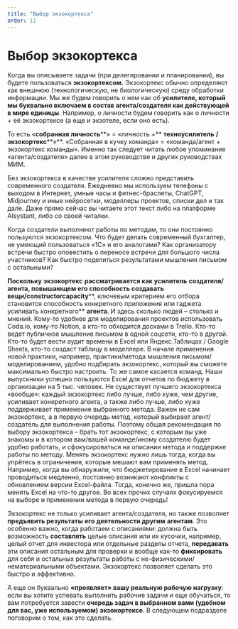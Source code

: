 ```yaml
---
title: "Выбор экзокортекса"
order: 11
---
```


# Выбор экзокортекса

Когда вы описываете задачи (при делегировании и планировании), вы будете пользоваться **экзокортекс****ом****.** Экзокортекс обычно определяют как внешнюю (технологическую, не биологическую) среду обработки информации. Мы же будем говорить о нем как об **усилителе, который мы буквально включаем в состав агента/создателя как действующей в мире единицы**. Например, о личности будем говорить как о личности + её экзокортексе (а еще и экзотеле, если оно есть).

То есть «**собранная личность****» = «личность +** **техноусилитель** **/** **экзокортекс****»**. «Собранная в кучку команда» = «команда/агент + экзокортекс команды». Именно так следует читать любое упоминание «агента/создателя» далее в этом руководстве и других руководствах МИМ.

Без экзокортекса в качестве усилителя сложно представить современного создателя. Ежедневно мы используем телефоны с выходом в Интернет, умные часы и фитнес-браслеты, ChatGPT, Midjourney и иные нейросетки, моделлеры проектов, списки дел и так дале. Даже прямо сейчас вы читаете этот текст либо на платформе AIsystant, либо со своей читалки.

Когда создатели выполняют работы по методам, то они постоянно пользуются экзокортексом. Что будет делать современный бухгалтер, не умеющий пользоваться «1С» и его аналогами? Как организатору встречи быстро оповестить о переносе встречи для большого числа участников? Как быстро поделиться результатами мышления письмом с остальными?

**Поскольку** **экзокортекс** **рассматривается как усилитель** **создателя/агента, повышающем его способность создавать вещи/****constructor****capacity****, ключевым критерием его отбора становится способность конкретного приложения или гаджета усиливать конкретного** **агента**. И здесь сколько людей – столько и мнений. Кому-то удобнее для моделирования проектов использовать Coda.io, кому-то Notion, а кто-то обходится досками в Trello. Кто-то ведет публичное мышление письмом в одной соцсети, кто-то в другой. Кто-то будет вести аудит времени в Excel или Яндекс.Таблицах / Google Sheets, кто-то создаст таблицу в моделлере. В начале применения новой практики, например, практики/метода мышления письмом/моделированием, удобно подбирать экзокортекс, который вы сможете максимально быстро настроить. То же самое касается команд. Наши выпускники успешно пользуются Excel для отчетов по бюджету в организации на 5 тыс. человек. Не существует лучшего экзокортекса «вообще»: каждый экзокортекс либо лучше, либо хуже, чем другие, усиливает конкретного агента, а также либо лучше, либо хуже поддерживает применение выбранного метода. Важен не сам экзокортекс, а в первую очередь метод, который выбирает агент/создатель для выполнения работы. Поэтому общая рекомендация по выбору экзокортекса – брать тот экзокортекс, с которым вы уже знакомы и в котором вам/вашей команде/иному создателю будет удобно работать, и сфокусироваться на описании метода и поддержке работы по методу. Менять экзокортекс нужно лишь тогда, когда вы упрётесь в ограничения, которые мешают вам применять метод. Например, когда вы обнаружили, что бюджетирование в Excel начинает проводиться медленно, постоянно возникают конфликты с обновлением версии Excel-файла. Тогда, конечно же, пришла пора менять Excel на что-то другое. Во всех прочих случаях фокусируемся на выборе и применении метода в первую очередь!

Экзокортекс не только усиливает агента/создателя, но также позволяет **предъявить результаты** **его** **деятельности другим** **агентам**. Это особенно важно, когда работаем с описаниями: должна быть возможность **составлять** целые описания или их кусочки, например, целый отчет для инвестора или отдельные разделы отчета, **передавать** эти описания остальным для проверки и вообще как-то **фиксировать** для себя и остальных результаты работы с не-физическими/нематериальными объектами. Экзокортекс позволяет сделать это быстро и эффективно.

А еще он буквально **«проявляет» вашу реальную рабочую нагрузку**: если вы хотите успевать выполнить рабочие задачи и еще обучаться, то вам потребуется завести **очередь задач** **в выбранном вами (удобном для вас, уже используемом)** **экзокортексе**. В следующем подразделе поговорим о том, как это сделать.